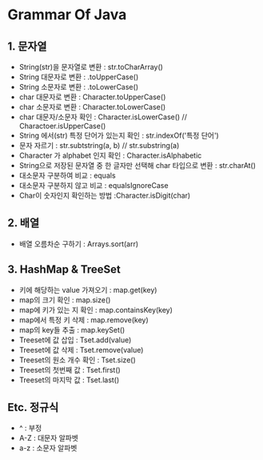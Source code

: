 # Grammar Of Java

## 1. 문자열
- String(str)을 문자열로 변환 : str.toCharArray()
- String 대문자로 변환 : .toUpperCase()
- String 소문자로 변환 : .toLowerCase()
- char 대문자로 변환 : Character.toUpperCase()
- char 소문자로 변환 : Character.toLowerCase()
- char 대문자/소문자 확인 : Character.isLowerCase() // Charactoer.isUpperCase()
- String 에서(str) 특정 단어가 있는지 확인 : str.indexOf('특정 단어')
- 문자 자르기 : str.subtstring(a, b) // str.substring(a)
- Character 가 alphabet 인지 확인 : Character.isAlphabetic
- String으로 저장된 문자열 중 한 글자만 선택해 char 타입으로 변환 : str.charAt()
- 대소문자 구분하여 비교 : equals
- 대소문자 구분하지 않고 비교 : equalsIgnoreCase
- Char이 숫자인지 확인하는 방법 :Character.isDigit(char)

## 2. 배열 
- 배열 오름차순 구하기 : Arrays.sort(arr)

## 3. HashMap & TreeSet
- 키에 해당하는 value 가져오기 : map.get(key)
- map의 크기 확인 : map.size()
- map에 키가 있는 지 확인 : map.containsKey(key)
- map에서 특정 키 삭제 : map.remove(key)
- map의 key들 추출 : map.keySet()
- Treeset에 값 삽입 : Tset.add(value)
- Treeset에 값 삭제 : Tset.remove(value)
- Treeset의 원소 개수 확인 : Tset.size()
- Treeset의 첫번째 값 : Tset.first()
- Treeset의 마지막 값 : Tset.last()


## Etc. 정규식
- ^ : 부정 
- A-Z : 대문자 알파벳
- a-z : 소문자 알파벳